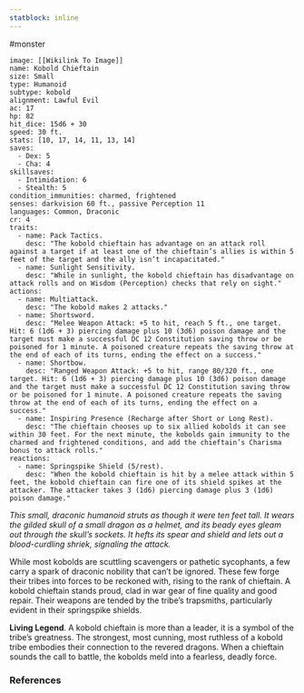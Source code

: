 ```yaml
---
statblock: inline
---
```

 #monster 

```statblock
image: [[Wikilink To Image]]
name: Kobold Chieftain
size: Small
type: Humanoid
subtype: kobold
alignment: Lawful Evil
ac: 17
hp: 82
hit_dice: 15d6 + 30
speed: 30 ft.
stats: [10, 17, 14, 11, 13, 14]
saves:
  - Dex: 5
  - Cha: 4
skillsaves:
  - Intimidation: 6
  - Stealth: 5
condition_immunities: charmed, frightened
senses: darkvision 60 ft., passive Perception 11
languages: Common, Draconic
cr: 4
traits:
  - name: Pack Tactics.
    desc: "The kobold chieftain has advantage on an attack roll against a target if at least one of the chieftain’s allies is within 5 feet of the target and the ally isn’t incapacitated."
  - name: Sunlight Sensitivity.
    desc: "While in sunlight, the kobold chieftain has disadvantage on attack rolls and on Wisdom (Perception) checks that rely on sight."
actions:
  - name: Multiattack.
    desc: "The kobold makes 2 attacks."
  - name: Shortsword.
    desc: "Melee Weapon Attack: +5 to hit, reach 5 ft., one target. Hit: 6 (1d6 + 3) piercing damage plus 10 (3d6) poison damage and the target must make a successful DC 12 Constitution saving throw or be poisoned for 1 minute. A poisoned creature repeats the saving throw at the end of each of its turns, ending the effect on a success."
  - name: Shortbow.
    desc: "Ranged Weapon Attack: +5 to hit, range 80/320 ft., one target. Hit: 6 (1d6 + 3) piercing damage plus 10 (3d6) poison damage and the target must make a successful DC 12 Constitution saving throw or be poisoned for 1 minute. A poisoned creature repeats the saving throw at the end of each of its turns, ending the effect on a success."
  - name: Inspiring Presence (Recharge after Short or Long Rest).
    desc: "The chieftain chooses up to six allied kobolds it can see within 30 feet. For the next minute, the kobolds gain immunity to the charmed and frightened conditions, and add the chieftain’s Charisma bonus to attack rolls."
reactions:
  - name: Springspike Shield (5/rest).
    desc: "When the kobold chieftain is hit by a melee attack within 5 feet, the kobold chieftain can fire one of its shield spikes at the attacker. The attacker takes 3 (1d6) piercing damage plus 3 (1d6) poison damage."
```

_This small, draconic humanoid struts as though it were ten feet tall. It wears the gilded skull of a small dragon as a helmet, and its beady eyes gleam out through the skull’s sockets. It hefts its spear and shield and lets out a blood-curdling shriek, signaling the attack._

While most kobolds are scuttling scavengers or pathetic sycophants, a few carry a spark of draconic nobility that can’t be ignored. These few forge their tribes into forces to be reckoned with, rising to the rank of chieftain. A kobold chieftain stands proud, clad in war gear of fine quality and good repair. Their weapons are tended by the tribe’s trapsmiths, particularly evident in their springspike shields.

**Living Legend**. A kobold chieftain is more than a leader, it is a symbol of the tribe’s greatness. The strongest, most cunning, most ruthless of a kobold tribe embodies their connection to the revered dragons. When a chieftain sounds the call to battle, the kobolds meld into a fearless, deadly force.

### References
